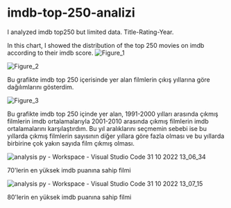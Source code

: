 # imdb-top-250-analizi

I analyzed imdb top250 but limited data. Title-Rating-Year.

In this chart, I showed the distribution of the top 250 movies on imdb according to their imdb score.
![Figure_1](https://user-images.githubusercontent.com/100408945/198981190-12164acf-e7dd-466e-b97b-0764a6fd9a0d.png) 

![Figure_2](https://user-images.githubusercontent.com/100408945/198981558-f964a10a-3bf3-4ed8-af63-d2b7f5581b1e.png)

Bu grafikte imdb top 250 içerisinde yer alan filmlerin çıkış yıllarına göre dağılımlarını gösterdim.

![Figure_3](https://user-images.githubusercontent.com/100408945/198981856-2d87ab92-8773-4e52-aba6-a3e707084b6d.png)

Bu grafikte imdb top 250 içinde yer alan, 1991-2000 yılları arasında çıkmış filmlerin imdb ortalamalarıyla 2001-2010 arasında çıkmış filmlerin imdb ortalamalarını karşılaştırdım. Bu yıl aralıklarını seçmemin sebebi ise bu yıllarda çıkmış filmlerin sayısının diğer yıllara göre fazla olması ve bu yıllarda birbirine çok yakın sayıda film çıkmış olması.

![analysis py - Workspace - Visual Studio Code 31 10 2022 13_06_34](https://user-images.githubusercontent.com/100408945/198985125-8e283d91-00fd-4782-a8bc-49fdff00fdda.png)

70'lerin en yüksek imdb puanına sahip filmi

![analysis py - Workspace - Visual Studio Code 31 10 2022 13_07_15](https://user-images.githubusercontent.com/100408945/198984732-556e1e8d-1f32-49aa-9770-44125570b956.png)

80'lerin en yüksek imdb puanına sahip filmi
